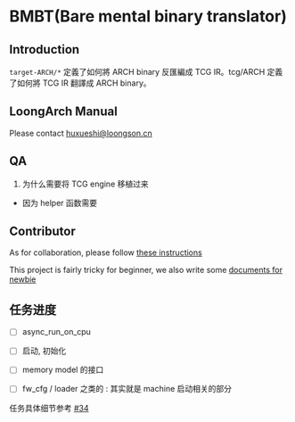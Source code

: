 # BMBT(Bare mental binary translator)

## Introduction
`target-ARCH/*` 定義了如何將 ARCH binary 反匯編成 TCG IR。tcg/ARCH 定義了如何將 TCG IR 翻譯成 ARCH binary。

## LoongArch Manual
Please contact huxueshi@loongson.cn

## QA
1. 为什么需要将 TCG engine 移植过来
  - 因为 helper 函数需要

## Contributor
As for collaboration, please follow [these instructions](./CONTRIBUTING.md)

This project is fairly tricky for beginner, we also write some [documents for newbie](./doc/newbie.md)

## 任务进度
- [ ] async_run_on_cpu
- [ ] 启动, 初始化
- [ ] memory model 的接口
- [ ] fw_cfg / loader 之类的 : 其实就是 machine 启动相关的部分


任务具体细节参考 [#34](https://github.com/Martins3/BMBT/issues/34)
